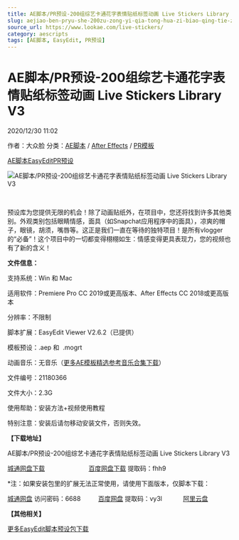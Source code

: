 ```yaml
---
title: AE脚本/PR预设-200组综艺卡通花字表情贴纸标签动画 Live Stickers Library V3
slug: aejiao-ben-pryu-she-200zu-zong-yi-qia-tong-hua-zi-biao-qing-tie-zhi-biao-qian-dong-hua-live-stickers-library-v3
source_url: https://www.lookae.com/live-stickers/
category: aescripts
tags: [AE脚本, EasyEdit, PR预设]
---
```

# AE脚本/PR预设-200组综艺卡通花字表情贴纸标签动画 Live Stickers Library V3

2020/12/30 11:02

作者：大众脸
分类：[AE脚本](https://www.lookae.com/after-effects/aescripts/) / [After Effects](https://www.lookae.com/after-effects/) / [PR模板](https://www.lookae.com/prmoban/)

[AE脚本](https://www.lookae.com/tag/ae%e8%84%9a%e6%9c%ac/)[EasyEdit](https://www.lookae.com/tag/easyedit/)[PR预设](https://www.lookae.com/tag/pr%e9%a2%84%e8%ae%be/)

![AE脚本/PR预设-200组综艺卡通花字表情贴纸标签动画 Live Stickers Library V3](https://www.lookae.com/wp-content/uploads/2020/12/Live-Stickers-Library.jpg "AE脚本/PR预设-200组综艺卡通花字表情贴纸标签动画 Live Stickers Library V3-LookAE.com")

﻿

预设库为您提供无限的机会！除了动画贴纸外，在项目中，您还将找到许多其他类别。外观类别包括眼睛情感，面具（如Snapchat应用程序中的面具），凉爽的帽子，眼镜，胡须，嘴唇等。这正是我们一直在等待的独特项目！是所有vlogger的“必备”！这个项目中的一切都变得栩栩如生：情感变得更具表现力，您的视频也有了新的含义！

**文件信息：**

支持系统：Win 和 Mac

适用软件：Premiere Pro CC 2019或更高版本、After Effects CC 2018或更高版本

分辨率：不限制

脚本扩展：EasyEdit Viewer V2.6.2（已提供）

模板预设：.aep 和  .mogrt

动画音乐：无音乐（[更多AE模板精选参考音乐合集下载](https://item.taobao.com/item.htm?spm=a1z10.1.w4004-2793089344.4.MUvxbV&id=37289930486)）

文件编号：21180366

文件大小：2.3G

使用帮助：安装方法+视频使用教程

特别注意：安装后请勿移动安装文件，否则失效。

**【下载地址】**

AE脚本/PR预设-200组综艺卡通花字表情贴纸标签动画 Live Stickers Library V3

[城通网盘下载](https://089u.com/file/680462-477727532)                         [百度网盘下载](https://pan.baidu.com/s/1SD0B_0Jmyoe780Ro8uw4fA) 提取码：fhh9

\*注：如果安装包里的扩展无法正常使用，请使用下面版本，仅脚本下载：

[城通网盘](https://url62.ctfile.com/f/680462-529993230-55f441) 访问密码：6688          [百度网盘](https://pan.baidu.com/s/1a-maZf7hMq3ugnaI_EBNkg) 提取码：vy3l            [阿里云盘](https://www.aliyundrive.com/s/HqfsE7WrFWq)

**【其他相关】**

[更多EasyEdit脚本预设包下载](https://www.lookae.com/tag/easyedit/)
